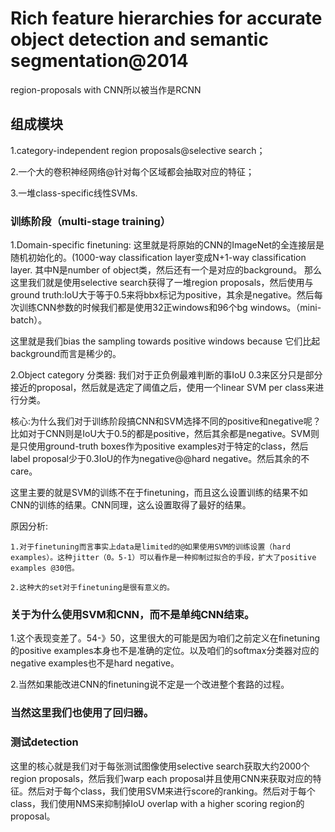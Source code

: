 # Rich feature hierarchies for accurate object detection and semantic segmentation@2014

region-proposals with CNN所以被当作是RCNN

## 组成模块
1.category-independent region proposals@selective search；

2.一个大的卷积神经网络@针对每个区域都会抽取对应的特征；

3.一堆class-specific线性SVMs.

### 训练阶段（multi-stage training）
1.Domain-specific finetuning: 这里就是将原始的CNN的ImageNet的全连接层是随机初始化的。(1000-way classification layer变成N+1-way classification layer. 其中N是number of object类，然后还有一个是对应的background。
那么这里我们就是使用selective search获得了一堆region proposals，然后使用与ground truth:IoU大于等于0.5来将bbx标记为positive，其余是negative。然后每次训练CNN参数的时候我们都是使用32正windows和96个bg windows。（mini-batch）。

这里就是我们bias the sampling towards positive windows because 它们比起background而言是稀少的。

2.Object category 分类器: 我们对于正负例最难判断的事IoU 0.3来区分只是部分接近的proposal，然后就是选定了阈值之后，使用一个linear SVM per class来进行分类。

核心:为什么我们对于训练阶段搞CNN和SVM选择不同的positive和negative呢？比如对于CNN则是IoU大于0.5的都是positive，然后其余都是negative。SVM则是只使用ground-truth boxes作为positive examples对于特定的class，然后label proposal少于0.3IoU的作为negative@@hard negative。然后其余的不care。

这里主要的就是SVM的训练不在于finetuning，而且这么设置训练的结果不如CNN的训练的结果。CNN同理，这么设置取得了最好的结果。

原因分析:
```
1.对于finetuning而言事实上data是limited的@如果使用SVM的训练设置（hard examples）。这种jitter（0。5-1）可以看作是一种抑制过拟合的手段，扩大了positive examples @30倍。

2.这种大的set对于finetuning是很有意义的。

```

### 关于为什么使用SVM和CNN，而不是单纯CNN结束。
1.这个表现变差了。54-》50，这里很大的可能是因为咱们之前定义在finetuning的positive examples本身也不是准确的定位。以及咱们的softmax分类器对应的negative examples也不是hard negative。

2.当然如果能改进CNN的finetuning说不定是一个改进整个套路的过程。

### 当然这里我们也使用了回归器。

### 测试detection
这里的核心就是我们对于每张测试图像使用selective search获取大约2000个region proposals，然后我们warp each proposal并且使用CNN来获取对应的特征。然后对于每个class，我们使用SVM来进行score的ranking。然后对于每个class，我们使用NMS来抑制掉IoU overlap with a higher scoring region的proposal。
